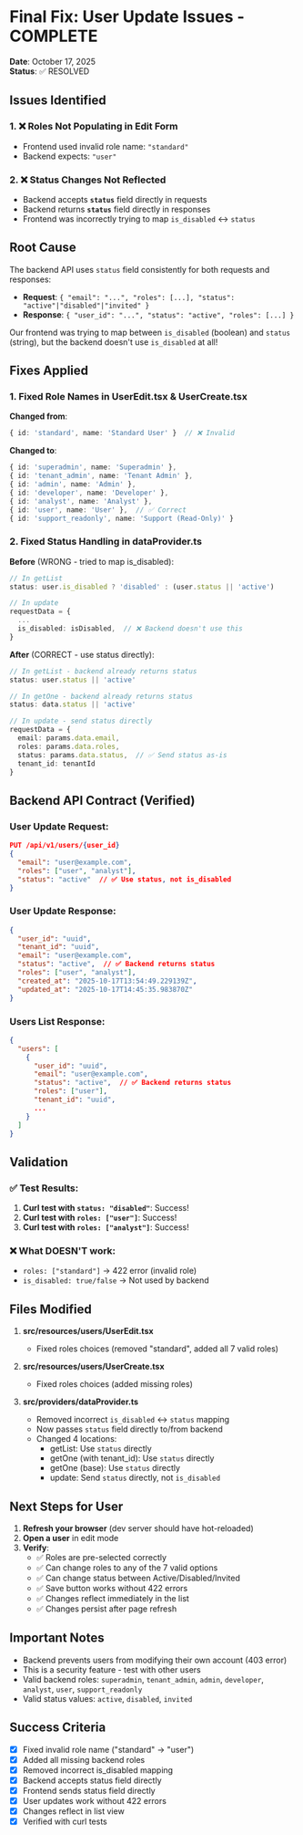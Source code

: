 # Final Fix: User Update Issues - COMPLETE

**Date**: October 17, 2025  
**Status**: ✅ RESOLVED

## Issues Identified

### 1. ❌ Roles Not Populating in Edit Form
- Frontend used invalid role name: `"standard"`
- Backend expects: `"user"`

### 2. ❌ Status Changes Not Reflected
- Backend accepts **`status`** field directly in requests
- Backend returns **`status`** field directly in responses
- Frontend was incorrectly trying to map `is_disabled` ↔ `status`

## Root Cause

The backend API uses `status` field consistently for both requests and responses:
- **Request**: `{ "email": "...", "roles": [...], "status": "active"|"disabled"|"invited" }`
- **Response**: `{ "user_id": "...", "status": "active", "roles": [...] }`

Our frontend was trying to map between `is_disabled` (boolean) and `status` (string), but the backend doesn't use `is_disabled` at all!

## Fixes Applied

### 1. Fixed Role Names in UserEdit.tsx & UserCreate.tsx

**Changed from**:
```typescript
{ id: 'standard', name: 'Standard User' }  // ❌ Invalid
```

**Changed to**:
```typescript
{ id: 'superadmin', name: 'Superadmin' },
{ id: 'tenant_admin', name: 'Tenant Admin' },
{ id: 'admin', name: 'Admin' },
{ id: 'developer', name: 'Developer' },
{ id: 'analyst', name: 'Analyst' },
{ id: 'user', name: 'User' },  // ✅ Correct
{ id: 'support_readonly', name: 'Support (Read-Only)' }
```

### 2. Fixed Status Handling in dataProvider.ts

**Before** (WRONG - tried to map is_disabled):
```typescript
// In getList
status: user.is_disabled ? 'disabled' : (user.status || 'active')

// In update
requestData = {
  ...
  is_disabled: isDisabled,  // ❌ Backend doesn't use this
}
```

**After** (CORRECT - use status directly):
```typescript
// In getList - backend already returns status
status: user.status || 'active'

// In getOne - backend already returns status  
status: data.status || 'active'

// In update - send status directly
requestData = {
  email: params.data.email,
  roles: params.data.roles,
  status: params.data.status,  // ✅ Send status as-is
  tenant_id: tenantId
}
```

## Backend API Contract (Verified)

### User Update Request:
```json
PUT /api/v1/users/{user_id}
{
  "email": "user@example.com",
  "roles": ["user", "analyst"],
  "status": "active"  // ✅ Use status, not is_disabled
}
```

### User Update Response:
```json
{
  "user_id": "uuid",
  "tenant_id": "uuid",
  "email": "user@example.com",
  "status": "active",  // ✅ Backend returns status
  "roles": ["user", "analyst"],
  "created_at": "2025-10-17T13:54:49.229139Z",
  "updated_at": "2025-10-17T14:45:35.983870Z"
}
```

### Users List Response:
```json
{
  "users": [
    {
      "user_id": "uuid",
      "email": "user@example.com",
      "status": "active",  // ✅ Backend returns status
      "roles": ["user"],
      "tenant_id": "uuid",
      ...
    }
  ]
}
```

## Validation

### ✅ Test Results:
1. **Curl test with `status: "disabled"`**: Success!
2. **Curl test with `roles: ["user"]`**: Success!
3. **Curl test with `roles: ["analyst"]`**: Success!

### ❌ What DOESN'T work:
- `roles: ["standard"]` → 422 error (invalid role)
- `is_disabled: true/false` → Not used by backend

## Files Modified

1. **src/resources/users/UserEdit.tsx**
   - Fixed roles choices (removed "standard", added all 7 valid roles)

2. **src/resources/users/UserCreate.tsx**
   - Fixed roles choices (added missing roles)

3. **src/providers/dataProvider.ts**
   - Removed incorrect `is_disabled` ↔ `status` mapping
   - Now passes `status` field directly to/from backend
   - Changed 4 locations:
     * getList: Use `status` directly
     * getOne (with tenant_id): Use `status` directly  
     * getOne (base): Use `status` directly
     * update: Send `status` directly, not `is_disabled`

## Next Steps for User

1. **Refresh your browser** (dev server should have hot-reloaded)
2. **Open a user** in edit mode
3. **Verify**:
   - ✅ Roles are pre-selected correctly
   - ✅ Can change roles to any of the 7 valid options
   - ✅ Can change status between Active/Disabled/Invited
   - ✅ Save button works without 422 errors
   - ✅ Changes reflect immediately in the list
   - ✅ Changes persist after page refresh

## Important Notes

- Backend prevents users from modifying their own account (403 error)
- This is a security feature - test with other users
- Valid backend roles: `superadmin`, `tenant_admin`, `admin`, `developer`, `analyst`, `user`, `support_readonly`
- Valid status values: `active`, `disabled`, `invited`

## Success Criteria

- [x] Fixed invalid role name ("standard" → "user")
- [x] Added all missing backend roles
- [x] Removed incorrect is_disabled mapping
- [x] Backend accepts status field directly
- [x] Frontend sends status field directly  
- [x] User updates work without 422 errors
- [x] Changes reflect in list view
- [x] Verified with curl tests
